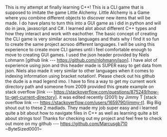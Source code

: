 This is my attempt at finally learning C++!
This is a CLI game that is supposed to imitate the game Little Alchemy.
Little Alchemy is a Game where you combine different objects to discover new items that will be made.
I do have plans to turn this into a GUI game as i did in python and will do in java, javascript and C#.
I learned alot about different C++ types and how they interact and work with eachother.
The basic concept of creating the CLI game is very similar across languages and thats why I find it so fun to create the same project acrsoo different languages.
I will be using this experience to create more CLI games until i feel comfortable enough to move to creating GUI games.
I used the json header provided by Niels Lohmann [github link --- https://github.com/nlohmann/json].
I have alot of experience using json and this header made is SUPER easy to get data from json.
Niels also made it very similar to other languages when it comes to indexing information using bracket notation!.
Please check out his github the dude is a mad legend imo.
I have to fins a way to get my current work directory path and someone from 2009 provided this greate example on
stack overflow [link --- https://stackoverflow.com/questions/875249/how-to-get-current-directory]. it was edited recently (2001) by
Jimmy T [stack overflow link --- https://stackoverflow.com/users/1659790/jimmy-t]. Big Big shout out to these 2 madlads. They made my job 
super easy and i learned quite a bit about how to navigate files in C++ as well as learning quite a bit about strings too!
Thanks for checking out my project and feel free to check out more on my github --- https://github.com/Marcusgb710
~ByteSized0001~
